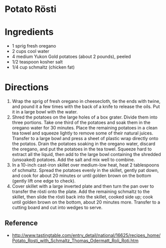 # Potato Rösti

# Ingredients
* 1 sprig fresh oregano
* 2 cups cool water
* 4 medium Yukon Gold potatoes (about 2 pounds), peeled
* 1/2 teaspoon kosher salt
* 1/4 cup schmaltz (chicken fat)

# Directions
1. Wrap the sprig of fresh oregano in cheesecloth, tie the ends with twine, and pound it a few times with the back of a knife to release the oils. Put it in a large bowl with the water.
2. Shred the potatoes on the large holes of a box grater. Divide them into three portions. Take one third of the potatoes and soak them in the oregano water for 30 minutes. Place the remaining potatoes in a clean tea towel and squeeze lightly to remove some of their natural juices. Transfer to a large bowl and press a sheet of plastic wrap directly onto the potatos. Drain the potatoes soaking in the oregano water, discard the oregano, and put the potatoes in the tea towel. Squeeze hard to extract all the liquid, then add to the large bowl containing the shredded (unsoaked) potatoes. Add the salt and mix well to combine.
3. In a 10-inch cast-iron skillet over medium-low heat, heat 2 tablespoons of schmaltz. Spread the potatoes evenly in the skillet, gently pat down, and cook for about 20 minutes or until golden brown on the bottom (gently lift one edge to check).
4. Cover skillet with a large inverted plate and then turn the pan over to transfer the rösti onto the plate. Add the remaining schmaltz to the skillet, then slide the rösti back into the skillet, cooked side up; cook until golden brown on the bottom, about 20 minutes more. Transfer to a cutting board and cut into wedges to serve.

## Reference
* <http://www.tastingtable.com/entry_detail/national/16625/recipes_home/Potato_Rosti_with_Schmaltz_Thomas_Odermatt_Roli_Roti.htm>
